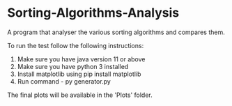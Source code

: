 # Sorting-Algorithms-Analysis

A program that analyser the various sorting algorithms and compares them.

To run the test follow the following instructions:

1. Make sure you have java version 11 or above
2. Make sure you have python 3 installed
3. Install matplotlib using pip install matplotlib
4. Run command - py generator.py

The final plots will be available in the 'Plots' folder.


